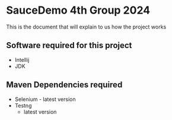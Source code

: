 # SauceDemo 4th Group 2024
This is the document that will explain to us how the project works

## Software required for this project
* Intellij
* JDK

## Maven Dependencies required
* Selenium - latest version
* Testng
  * latest version


